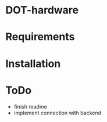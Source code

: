 # DOT-hardware

# Requirements

# Installation

# ToDo

* finish readme
* implement connection with backend
